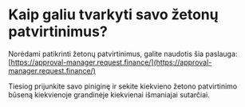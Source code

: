 # Kaip galiu tvarkyti savo žetonų patvirtinimus?

Norėdami patikrinti žetonų patvirtinimus, galite naudotis šia paslauga: [https://approval-manager.request.finance/](https://approval-manager.request.finance/)

Tiesiog prijunkite savo piniginę ir sekite kiekvieno žetono patvirtinimo būseną kiekvienoje grandinėje kiekvienai išmaniajai sutarčiai.
